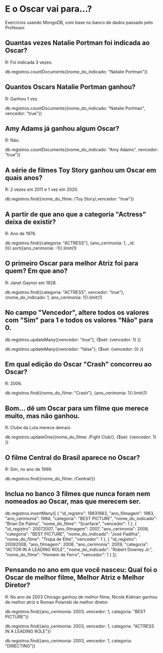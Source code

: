 # E o Oscar vai para...?

Exercícios usando MongoDB, com base no banco de dados passado pelo Professor.

## Quantas vezes Natalie Portman foi indicada ao Oscar?

R: Foi indicada 3 vezes.

db.registros.countDocuments({nome_do_indicado: "Natalie Portman"})

## Quantos Oscars Natalie Portman ganhou?

R: Ganhou 1 vez.

db.registros.countDocuments({nome_do_indicado: "Natalie Portman", vencedor: "true"})

## Amy Adams já ganhou algum Oscar?

R: Não.

db.registros.countDocuments({nome_do_indicado: "Amy Adams", vencedor: "true"})

## A série de filmes Toy Story ganhou um Oscar em quais anos?

R: 2 vezes em 2011 e 1 vez em 2020.

db.registros.find({nome_do_filme: /Toy Story/,vencedor: "true"})

## A partir de que ano que a categoria "Actress" deixa de existir? 

R: Ano de 1976.

db.registros.find({categoria: "ACTRESS"}, {ano_cerimonia: 1, _id: 0}).sort({ano_cerimonia: -1}).limit(1)

## O primeiro Oscar para melhor Atriz foi para quem? Em que ano?

R: Janet Gaynor em 1928.

db.registros.find({categoria: "ACTRESS", vencedor: "true"}, {nome_do_indicado: 1, ano_cerimonia: 1}).limit(1)

## No campo "Vencedor", altere todos os valores com "Sim" para 1 e todos os valores "Não" para 0.

db.registros.updateMany({vencedor: "true"}, {$set: {vencedor: 1} })

db.registros.updateMany({vencedor: "false"}, {$set: {vencedor: 0} })

## Em qual edição do Oscar "Crash" concorreu ao Oscar?

R: 2006.

db.registros.find({nome_do_filme: "Crash"}, {ano_cerimonia: 1}).limit(1)

## Bom... dê um Oscar para um filme que merece muito, mas não ganhou.

R: Clube da Luta merece demais.

db.registros.updateOne({nome_do_filme: /Fight Club/}, {$set: {vencedor: 1} })

## O filme Central do Brasil aparece no Oscar?

R: Sim, no ano de 1999.

db.registros.find({nome_do_filme: /Central/})

## Inclua no banco 3 filmes que nunca foram nem nomeados ao Oscar, mas que merecem ser.

db.registros.insertMany([
    {
        "id_registro": 19831983,
        "ano_filmagem": 1983,
        "ano_cerimonia": 1984,
        "categoria": "BEST PICTURE",
        "nome_do_indicado": "Brian De Palma",
        "nome_do_filme": "Scarface",
        "vencedor": 1
    },
    {
        "id_registro": 20072007,
        "ano_filmagem": 2007,
        "ano_cerimonia": 2008,
        "categoria": "BEST PICTURE",
        "nome_do_indicado": "José Padilha",
        "nome_do_filme": "Tropa de Elite",
        "vencedor": 1
    },
    {
        "id_registro": 20082008,
        "ano_filmagem": 2008,
        "ano_cerimonia": 2009,
        "categoria": "ACTOR IN A LEADING ROLE",
        "nome_do_indicado": "Robert Downey Jr.",
        "nome_do_filme": "Homem de Ferro",
        "vencedor": 1
    }
]);


## Pensando no ano em que você nasceu: Qual foi o Oscar de melhor filme, Melhor Atriz e Melhor Diretor?

R: No ano de 2003 Chicago ganhou de melhor filme, Nicole Kidman ganhou de melhor atriz e Roman Polanski de melhor diretor.

db.registros.find({ano_cerimonia: 2003, vencedor: 1, categoria: "BEST PICTURE"})

db.registros.find({ano_cerimonia: 2003, vencedor: 1, categoria: "ACTRESS IN A LEADING ROLE"})

db.registros.find({ano_cerimonia: 2003, vencedor: 1, categoria: "DIRECTING"})
